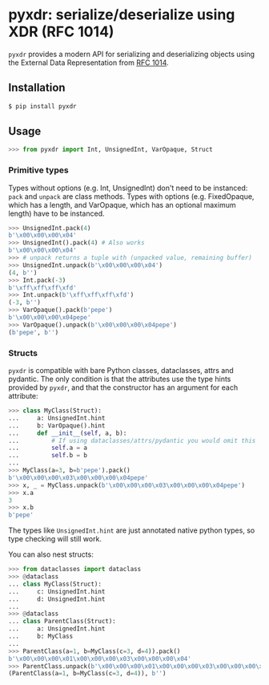 # pyxdr: serialize/deserialize using XDR (RFC 1014)

`pyxdr` provides a modern API for serializing and deserializing objects using the External Data Representation from [RFC 1014](https://datatracker.ietf.org/doc/html/rfc1014).

## Installation

```bash
$ pip install pyxdr
```

## Usage

```python
>>> from pyxdr import Int, UnsignedInt, VarOpaque, Struct
```

### Primitive types

Types without options (e.g. Int, UnsignedInt) don't need to be instanced:
`pack` and `unpack` are class methods.
Types with options (e.g. FixedOpaque, which has a length, and VarOpaque, which has an optional maximum length) have to be instanced.

```python
>>> UnsignedInt.pack(4)
b'\x00\x00\x00\x04'
>>> UnsignedInt().pack(4) # Also works
b'\x00\x00\x00\x04'
>>> # unpack returns a tuple with (unpacked value, remaining buffer)
>>> UnsignedInt.unpack(b'\x00\x00\x00\x04')
(4, b'') 
>>> Int.pack(-3)
b'\xff\xff\xff\xfd'
>>> Int.unpack(b'\xff\xff\xff\xfd')
(-3, b'')
>>> VarOpaque().pack(b'pepe')
b'\x00\x00\x00\x04pepe'
>>> VarOpaque().unpack(b'\x00\x00\x00\x04pepe')
(b'pepe', b'')
```

### Structs

`pyxdr` is compatible with bare Python classes, dataclasses, attrs and pydantic.
The only condition is that the attributes use the type hints provided by `pyxdr`, and that the constructor has an argument for each attribute:

```python
>>> class MyClass(Struct):
...     a: UnsignedInt.hint
...     b: VarOpaque().hint
...     def __init__(self, a, b):
...         # If using dataclasses/attrs/pydantic you would omit this
...         self.a = a
...         self.b = b
...
>>> MyClass(a=3, b=b'pepe').pack()
b'\x00\x00\x00\x03\x00\x00\x00\x04pepe'
>>> x, _ = MyClass.unpack(b'\x00\x00\x00\x03\x00\x00\x00\x04pepe')
>>> x.a
3
>>> x.b
b'pepe'
```
The types like `UnsignedInt.hint` are just annotated native python types, so type checking will still work.

You can also nest structs:

```python
>>> from dataclasses import dataclass
>>> @dataclass
... class MyClass(Struct):
...     c: UnsignedInt.hint
...     d: UnsignedInt.hint
...
>>> @dataclass
... class ParentClass(Struct):
...     a: UnsignedInt.hint
...     b: MyClass
...
>>> ParentClass(a=1, b=MyClass(c=3, d=4)).pack()
b'\x00\x00\x00\x01\x00\x00\x00\x03\x00\x00\x00\x04'
>>> ParentClass.unpack(b'\x00\x00\x00\x01\x00\x00\x00\x03\x00\x00\x00\x04')
(ParentClass(a=1, b=MyClass(c=3, d=4)), b'')
```
